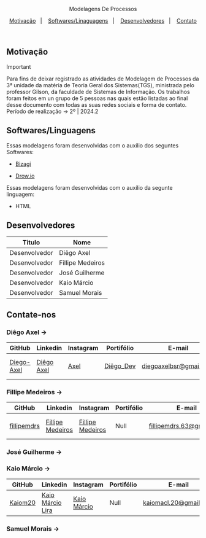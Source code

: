 <p align="center">
Modelagens De Processos
</p>

<p align="center">
  <a href="#-motivacao">Motivação</a>&nbsp;&nbsp;&nbsp;|&nbsp;&nbsp;&nbsp;
  <a href="#-sftw/lg">Softwares/Linaguagens</a>&nbsp;&nbsp;&nbsp;|&nbsp;&nbsp;&nbsp;
  <a href="#-desenvolvedores">Desenvolvedores</a>&nbsp;&nbsp;&nbsp;|&nbsp;&nbsp;&nbsp;
  <a href="#-contato">Contato</a>
</p>
<br>

## Motivação
> [!IMPORTANT]
> Para fins de deixar registrado as atividades de Modelagem de Processos da 3ª unidade da matéria de Teoria Geral dos Sistemas(TGS), ministrada pelo professor Gilson, da faculdade de Sistemas de Informação. Os trabalhos foram feitos em un grupo de 5 pessoas nas quais estão listadas ao final desse documento com todas as suas redes sociais e forma de contato. Período de realização -> 2º | 2024.2

##  Softwares/Linguagens

Essas modelagens foram desenvolvidas com o auxílio dos seguntes Softwares:

- [Bizagi](https://www.bizagi.com/pt/plataforma/modeler)

- [Drow.io](https://app.diagrams.net/)

Essas modelagens foram desenvolvidas com o auxílio da segunte linguagem:

- HTML

##  Desenvolvedores 

| Titulo | Nome |
| ------ | ------ |
| Desenvolvedor | Diêgo Axel |
| Desenvolvedor | Fillipe Medeiros |
| Desenvolvedor | José Guilherme |
| Desenvolvedor | Kaio Márcio |
| Desenvolvedor | Samuel Morais |

## Contate-nos

### Diêgo Axel ->

| GitHub | Linkedin | Instagram | Portifólio | E-mail | Celular |
| ------ | ------ | ------ | ------ | ------ | ------ |
| [Diego-Axel](https://github.com/Diego-Axel) | [Diêgo Axel](https://www.linkedin.com/in/di%C3%AAgo-axel-1684452b5/) | [Axel](https://www.instagram.com/diegoaxelbsr/) | [Diêgo_Dev](https://diego-axel.github.io/) | diegoaxelbsr@gmail.com | (84) 99977-4459 |

### Fillipe Medeiros ->

| GitHub | Linkedin | Instagram | Portifólio | E-mail | Celular |
| ------ | ------ | ------ | ------ | ------ | ------ |
| [fillipemdrs](https://github.com/fillipemdrs) | [Fillipe Medeiros](https://www.linkedin.com/in/fillipe-medeiros-ara%C3%BAjo-morais-13bb68334/) | [Fillipe Medeiros](https://www.instagram.com/fillipemdrs/) | Null | fillipemdrs.63@gmail.com | (83) 98131-6252 |

### José Guilherme -> 

### Kaio Márcio ->

| GitHub | Linkedin | Instagram | Portifólio | E-mail | Celular |
| ------ | ------ | ------ | ------ | ------ | ------ |
| [Kaiom20](https://github.com/Kaiom20) | [Kaio Márcio Lira](https://www.linkedin.com/in/kaio-márcio-lira-24264b2b7/) | [Kaio Márcio](https://www.instagram.com/kaiom.20/) | Null | kaiomacl.20@gmail.com | (83) 98716-3046 |

### Samuel Morais ->